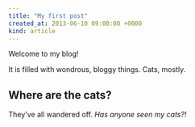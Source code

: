 ```yaml
---
title: "My first post"
created_at: 2013-06-10 09:00:00 +0000
kind: article
---
```


Welcome to my blog!

It is filled with wondrous, bloggy things. Cats, mostly.

## Where are the cats?

They've all wandered off. *Has anyone seen my cats?!*